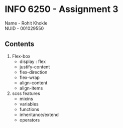 # INFO 6250 - Assignment 3 <br>
Name - Rohit Khokle <br>
NUID - 001029550 <br>

## Contents 
1. Flex-box
    - display : flex
    - justify-content 
    - flex-direction
    - flex-wrap
    - align-content
    - align-items
2. scss features
    - mixins
    - variables
    - functions
    - inheritance/extend
    - operators




